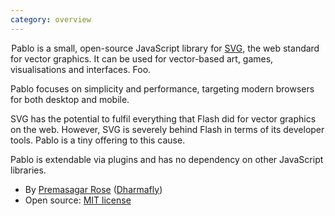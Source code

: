 ```yaml
---
category: overview
---
```


&#8202;<span class="project-name">Pablo</span> is a small, open-source JavaScript library for [SVG][svg], the web standard for vector graphics. It can be used for vector-based art, games, visualisations and interfaces. Foo.

Pablo focuses on simplicity and performance, targeting modern browsers for both desktop and mobile.

SVG has the potential to fulfil everything that Flash did for vector graphics on the web. However, SVG is severely behind Flash in terms of its developer tools. Pablo is a tiny offering to this cause.

Pablo is extendable via plugins and has no dependency on other JavaScript libraries.

* By [Premasagar Rose][prem] ([Dharmafly][df])
* Open source: [MIT license][mit]


[prem]: http://premasagar.com
[df]: http://dharmafly.com
[mit]: http://opensource.org/licenses/mit-license.php
[svg]: https://developer.mozilla.org/SVG
